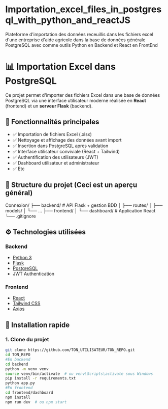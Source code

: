 # Importation_excel_files_in_postgresql_with_python_and_reactJS
Plateforme d'importation des données receuillis dans les fichiers excel d'une entreprise d'aide agricole dans la base de données générale PostgreSQL avec comme outils Python en Backend et React en FrontEnd


# 📊 Importation Excel dans PostgreSQL

Ce projet permet d'importer des fichiers Excel dans une base de données PostgreSQL via une interface utilisateur moderne réalisée en **React** (frontend) et un **serveur Flask** (backend).

## 🚀 Fonctionnalités principales

- ✅ Importation de fichiers Excel (.xlsx)
- ✅ Nettoyage et affichage des données avant import
- ✅ Insertion dans PostgreSQL après validation
- ✅ Interface utilisateur conviviale (React + Tailwind)
- ✅ Authentification des utilisateurs (JWT)
- ✅ Dashboard utilisateur et administrateur
- ✅ Etc

## 🧱 Structure du projet (Ceci est un aperçu général)

Connexion/
├── backend/ # API Flask + gestion BDD
│ ├── routes/
│ ├── models/
│ └── ...
├── frontend/
│ └── dashboard/ # Application React
└── .gitignore


## ⚙️ Technologies utilisées

### Backend
- [Python 3](https://www.python.org/)
- [Flask](https://flask.palletsprojects.com/)
- [PostgreSQL](https://www.postgresql.org/)
- JWT Authentication

### Frontend
- [React](https://reactjs.org/)
- [Tailwind CSS](https://tailwindcss.com/)
- [Axios](https://axios-http.com/)

## 🔧 Installation rapide

### 1. Clone du projet

```bash
git clone https://github.com/TON_UTILISATEUR/TON_REPO.git
cd TON_REPO
#En backend
cd backend
python -m venv venv
source venv/bin/activate  # ou venv\Scripts\activate sous Windows
pip install -r requirements.txt
python app.py
#En frontend
cd frontend/dashboard
npm install
npm run dev  # ou npm start

